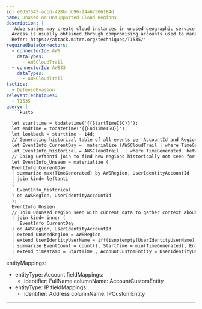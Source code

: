 ```yaml
---
id: e0d57543-acbd-428b-bb96-24a67506f84d
name: Unused or Unsupported Cloud Regions
description: |
  'Adversaries may create cloud instances in unused geographic service regions in order to evade detection.
  Access is usually obtained through compromising accounts used to manage cloud infrastructure.
  Refer: https://attack.mitre.org/techniques/T1535/'
requiredDataConnectors:
  - connectorId: AWS
    dataTypes:
      - AWSCloudTrail
  - connectorId: AWSS3
    dataTypes:
      - AWSCloudTrail
tactics:
  - DefenseEvasion
relevantTechniques:
  - T1535
query: |-
  ```kusto

  let starttime = todatetime('{{StartTimeISO}}');
  let endtime = todatetime('{{EndTimeISO}}');
  let lookback = starttime - 14d;
  // Generating historical table of all events per AccountId and Region
  let EventInfo_CurrentDay =  materialize (AWSCloudTrail | where TimeGenerated between(starttime..endtime));
  let EventInfo_historical = AWSCloudTrail  | where TimeGenerated  between (lookback..starttime) | summarize max(TimeGenerated) by AWSRegion, UserIdentityAccountId;
  // Doing Leftanti join to find new regions historically not seen for the same account.
  let EventInfo_Unseen = materialize (
  EventInfo_CurrentDay
  | summarize max(TimeGenerated) by AWSRegion, UserIdentityAccountId
  | join kind= leftanti
  (
    EventInfo_historical
  ) on AWSRegion, UserIdentityAccountId
  );
  EventInfo_Unseen
  // Join Ununsed region seen with current data to gather context about API events seen
  | join kind= inner (
     EventInfo_CurrentDay
  ) on AWSRegion, UserIdentityAccountId
  | extend UnusedRegion = AWSRegion
  | extend UserIdentityUserName = iff(isnotempty(UserIdentityUserName), UserIdentityUserName, tostring(split(UserIdentityArn,'/')[-1]))
  | summarize EventCount = count(), StartTime = min(TimeGenerated), EndTime = max(TimeGenerated), EventNameList=make_set(EventName), IPList=make_set(SourceIpAddress) by UserIdentityAccountId, UnusedRegion, UserIdentityUserName
  | extend timestamp = StartTime , AccountCustomEntity = UserIdentityUserName
  ```
entityMappings:
  - entityType: Account
    fieldMappings:
      - identifier: FullName
        columnName: AccountCustomEntity
  - entityType: IP
    fieldMappings:
      - identifier: Address
        columnName: IPCustomEntity
---
```


